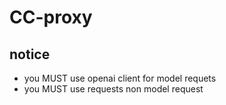 # CC-proxy


## notice

* you MUST use openai client for model requets 
* you MUST use requests  non model request